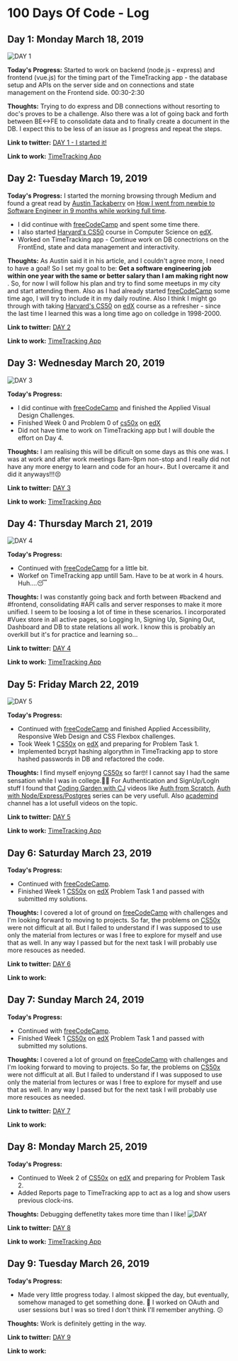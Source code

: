 # 100 Days Of Code - Log

## Day 1: Monday March 18, 2019

![DAY 1](/img/d001.png)

**Today's Progress:**
Started to work on backend (node.js - express) and frontend (vue.js) for the timing part of the TimeTracking app - the database setup and APIs on the server side and on connections and state management on the Frontend side. 00:30-2:30

**Thoughts:**
Trying to do express and DB connections without resorting to doc's proves to be a challenge. Also there was a lot of going back and forth between BE<->FE to consolidate data and to finally create a document in the DB. I expect this to be less of an issue as I progress and repeat the steps.

**Link to twitter:** [DAY 1 - I started it!](https://twitter.com/dmilojkovic76/status/1107825050852487169)

**Link to work:** [TimeTracking App](https://github.com/dmilojkovic76/timetracking_app)


## Day 2: Tuesday March 19, 2019

**Today's Progress:**
I started the morning browsing through Medium and found a great read by [Austin Tackaberry](https://medium.freecodecamp.org/@austintackaberry) on [How I went from newbie to Software Engineer in 9 months while working full time](https://medium.freecodecamp.org/how-i-went-from-newbie-to-software-engineer-in-9-months-while-working-full-time-460bd8485847).
* I did continue with [freeCodeCamp](https://www.freecodecamp.org/) and spent some time there.
* I also started [Harvard's CS50](https://online-learning.harvard.edu/course/cs50-introduction-computer-science) course in Computer Science on [edX](https://courses.edx.org/courses/course-v1:HarvardX+CS50+X/course/).
* Worked on TimeTracking app - Continue work on DB conectrions on the FrontEnd, state and data management and interactivity.

**Thoughts:**
As Austin said it in his article, and I couldn't agree more, I need to have a goal! So I set my goal to be: __Get a software engineering job within one year with the same or better salary than I am making right now__ . So, for now I will follow his plan and try to find some meetups in my city and start attending them. Also as I had already started [freeCodeCamp](https://www.freecodecamp.org/) some time ago, I will try to include it in my daily routine. Also I think I might go through with taking [Harvard's CS50](https://online-learning.harvard.edu/course/cs50-introduction-computer-science) on [edX](https://courses.edx.org/courses/course-v1:HarvardX+CS50+X/course/) course as a refresher - since the last time I learned this was a long time ago on colledge in 1998-2000.

**Link to twitter:** [DAY 2](https://twitter.com/dmilojkovic76/status/1108212664696795136)

**Link to work:** [TimeTracking App](https://github.com/dmilojkovic76/timetracking_app)


## Day 3: Wednesday March 20, 2019

![DAY 3](/img/d003.jpeg)

**Today's Progress:**
* I did continue with [freeCodeCamp](https://www.freecodecamp.org/) and finished the Applied Visual Design Challenges.
* Finished Week 0 and Problem 0 of [cs50x](https://online-learning.harvard.edu/course/cs50-introduction-computer-science) on [edX](https://courses.edx.org/courses/course-v1:HarvardX+CS50+X/course/)
* Did not have time to work on TimeTracking app but I will double the effort on Day 4.

**Thoughts:**
I am realising this will be dificult on some days as this one was. I was at work and after work meetings 8am-9pm non-stop and I really did not have any more energy to learn and code for an hour+. But I overcame it and did it anyways!!!😣

**Link to twitter:** [DAY 3](https://twitter.com/dmilojkovic76/status/1108647503895953410)

**Link to work:** [TimeTracking App](https://github.com/dmilojkovic76/timetracking_app)

## Day 4: Thursday March 21, 2019

![DAY 4](/img/d004.png)

**Today's Progress:**
* Continued with [freeCodeCamp](https://www.freecodecamp.org/) for a little bit.
* Workef on TimeTracking app untill 5am. Have to be at work in 4 hours. Huh....😴

**Thoughts:**
I was constantly going back and forth between #backend and #frontend, consolidating #API calls and server responses to make it more unified. I seem to be loosing a lot of time in these scenarios. I incorporated #Vuex store in all active pages, so Logging In, Signing Up, Signing Out, Dashboard and DB to state relations all work. I know this is probably an overkill but it's for practice and learning so...

**Link to twitter:** [DAY 4](https://twitter.com/dmilojkovic76/status/1108954119648116736)

**Link to work:** [TimeTracking App](https://github.com/dmilojkovic76/timetracking_app)


## Day 5: Friday March 22, 2019

![DAY 5](/img/d005.png)

**Today's Progress:**
* Continued with [freeCodeCamp](https://www.freecodecamp.org/) and finished Applied Accessibility, Responsive Web Design and CSS Flexbox challenges.
* Took Week 1 [CS50x](https://online-learning.harvard.edu/course/cs50-introduction-computer-science) on [edX](https://www.edx.org/course/cs50s-introduction-computer-science-harvardx-cs50x) and preparing for Problem Task 1.
* Implemented bcrypt hashing algorythm in TimeTracking app to store hashed passwords in DB and refactored the code.

**Thoughts:**
I find myself enjoyng [CS50x](https://online-learning.harvard.edu/course/cs50-introduction-computer-science) so far🤓! I cannot say I had the same sensation while I was in college.🤔😕
For Authentication and SignUp/LogIn stuff I found that [Coding Garden with CJ](https://www.youtube.com/channel/UCLNgu_OupwoeESgtab33CCw) videos like [Auth from Scratch](https://www.youtube.com/playlist?list=PLM_i0obccy3tfAersmDaq7-WFqvooNOXf), [Auth with Node/Express/Postgres](https://www.youtube.com/watch?v=H7qkTzxk_0I&list=PLM_i0obccy3t3qe805JmyAz5Wnjy2OclO) series can be very usefull. Also [academind](https://www.youtube.com/channel/UCSJbGtTlrDami-tDGPUV9-w) channel has a lot usefull videos on the topic.

**Link to twitter:** [DAY 5](https://twitter.com/dmilojkovic76/status/1109288331022647296)

**Link to work:** [TimeTracking App](https://github.com/dmilojkovic76/timetracking_app)



## Day 6: Saturday March 23, 2019


**Today's Progress:**
* Continued with [freeCodeCamp](https://www.freecodecamp.org/).
* Finished Week 1 [CS50x](https://online-learning.harvard.edu/course/cs50-introduction-computer-science) on [edX](https://www.edx.org/course/cs50s-introduction-computer-science-harvardx-cs50x) Problem Task 1 and passed with submitted my solutions.

**Thoughts:**
I covered a lot of ground on [freeCodeCamp](https://www.freecodecamp.org/) with challenges and I'm looking forward to moving to projects.
So far, the problems on [CS50x](https://online-learning.harvard.edu/course/cs50-introduction-computer-science) were not difficult at all. But I failed to understand if I was supposed to use only the material from lectures or was I free to explore for myself and use that as well. In any way I passed but for the next task I will probably use more resouces as needed.

**Link to twitter:** [DAY 6](https://twitter.com/dmilojkovic76/status/1110142300938821632)

**Link to work:**

## Day 7: Sunday March 24, 2019


**Today's Progress:**
* Continued with [freeCodeCamp](https://www.freecodecamp.org/).
* Finished Week 1 [CS50x](https://online-learning.harvard.edu/course/cs50-introduction-computer-science) on [edX](https://www.edx.org/course/cs50s-introduction-computer-science-harvardx-cs50x) Problem Task 1 and passed with submitted my solutions.

**Thoughts:**
I covered a lot of ground on [freeCodeCamp](https://www.freecodecamp.org/) with challenges and I'm looking forward to moving to projects.
So far, the problems on [CS50x](https://online-learning.harvard.edu/course/cs50-introduction-computer-science) were not difficult at all. But I failed to understand if I was supposed to use only the material from lectures or was I free to explore for myself and use that as well. In any way I passed but for the next task I will probably use more resouces as needed.

**Link to twitter:** [DAY 7](https://twitter.com/dmilojkovic76/status/1110142300938821632)

**Link to work:**


## Day 8: Monday March 25, 2019


**Today's Progress:**
* Continued to Week 2 of [CS50x](https://online-learning.harvard.edu/course/cs50-introduction-computer-science) on [edX](https://www.edx.org/course/cs50s-introduction-computer-science-harvardx-cs50x) and preparing for Problem Task 2.
* Added Reports page to TimeTracking app to act as a log and show users previous clock-ins.

**Thoughts:**
Debugging deffenetlty takes more time than I like!
![DAY ](/img/d008-debugging.png)

**Link to twitter:** [DAY 8](https://twitter.com/dmilojkovic76/status/1110437957616484352)

**Link to work:** [TimeTracking App](https://github.com/dmilojkovic76/timetracking_app)



## Day 9: Tuesday March 26, 2019


**Today's Progress:**
* Made very little progress today. I almost skipped the day, but eventually, somehow managed to get something done. 💪 I worked on OAuth and user sessions but I was so tired I don't think I'll remember anything. 😕

**Thoughts:**
Work is definitely getting in the way.

**Link to twitter:** [DAY 9](https://twitter.com/dmilojkovic76/status/1110786644913852417)

**Link to work:**
